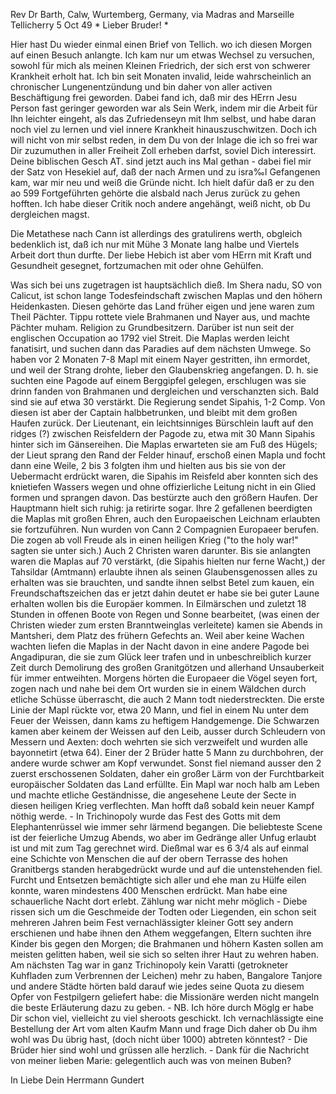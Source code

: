 Rev Dr Barth, Calw, Wurtemberg, Germany, via Madras and Marseille 
 Tellicherry 5 Oct 49
 <Freitag>*
Lieber Bruder! <Barth>*

Hier hast Du wieder einmal einen Brief von Tellich. wo ich diesen Morgen auf einen Besuch anlangte. Ich kam nur um etwas Wechsel zu versuchen, sowohl für mich als meinen Kleinen Friedrich, der sich erst von schwerer Krankheit erholt hat. Ich bin seit Monaten invalid, leide wahrscheinlich an chronischer Lungenentzündung und bin daher von aller activen Beschäftigung frei geworden. Dabei fand ich, daß mir des HErrn Jesu Person fast geringer geworden war als Sein Werk, indem mir die Arbeit für Ihn leichter eingeht, als das Zufriedenseyn mit Ihm selbst, und habe daran noch viel zu lernen und viel innere Krankheit hinauszuschwitzen. Doch ich will nicht von mir selbst reden, in dem Du von der Inlage die ich so frei war Dir zuzumuthen in aller Freiheit Zoll erheben darfst, soviel Dich interessirt. 
Deine biblischen Gesch AT. sind jetzt auch ins Mal gethan - dabei fiel mir der Satz von Hesekiel auf, daß der nach Armen und zu isra‰l Gefangenen kam, war mir neu und weiß die Gründe nicht. Ich hielt dafür daß er zu den ao 599 Fortgeführten gehörte die alsbald nach Jerus zurück zu gehen hofften. Ich habe dieser Critik noch andere angehängt, weiß nicht, ob Du dergleichen magst.

Die Metathese nach Cann ist allerdings des gratulirens werth, obgleich bedenklich ist, daß ich nur mit Mühe 3 Monate lang halbe und Viertels Arbeit dort thun durfte. Der liebe Hebich ist aber vom HErrn mit Kraft und Gesundheit gesegnet, fortzumachen mit oder ohne Gehülfen.

Was sich bei uns zugetragen ist hauptsächlich dieß. Im Shera nadu, SO von Calicut, ist schon lange Todesfeindschaft zwischen Maplas und den höhern Heidenkasten. Diesen gehörte das Land früher eigen und jene waren zum Theil Pächter. Tippu rottete viele Brahmanen und Nayer aus, und machte Pächter muham. Religion zu Grundbesitzern. Darüber ist nun seit der englischen Occupation ao 1792 viel Streit. Die Maplas werden leicht fanatisirt, und suchen dann das Paradies auf dem nächsten Umwege. So haben vor 2 Monaten 7-8 Mapl mit einem Nayer gestritten, ihn ermordet, und weil der Strang drohte, lieber den Glaubenskrieg angefangen. D. h. sie suchten eine Pagode auf einem Berggipfel gelegen, erschlugen was sie drinn fanden von Brahmanen und dergleichen und verschanzten sich. Bald sind sie auf etwa 30 verstärkt. Die Regierung sendet Sipahis, 1-2 Comp. Von diesen ist aber der Captain halbbetrunken, und bleibt mit dem großen Haufen zurück. Der Lieutenant, ein leichtsinniges Bürschlein lauft auf den ridges (?) zwischen Reisfeldern der Pagode zu, etwa mit 30 Mann Sipahis hinter sich im Gänsereihen. Die Maplas erwarteten sie am Fuß des Hügels; der Lieut sprang den Rand der Felder hinauf, erschoß einen Mapla und focht dann eine Weile, 2 bis 3 folgten ihm und hielten aus bis sie von der Uebermacht erdrückt waren, die Sipahis im Reisfeld aber konnten sich des knietiefen Wassers wegen und ohne offizierliche Leitung nicht in ein Glied formen und sprangen davon. Das bestürzte auch den größern Haufen. Der Hauptmann hielt sich ruhig: ja retirirte sogar. Ihre 2 gefallenen beerdigten die Maplas mit großen Ehren, auch den Europaeischen Leichnam erlaubten sie fortzuführen. Nun wurden von Cann 2 Compagnien Europaeer berufen. Die zogen ab voll Freude als in einen heiligen Krieg ("to the holy war!" sagten sie unter sich.) Auch 2 Christen waren darunter. Bis sie anlangten waren die Maplas auf 70 verstärkt, (die Sipahis hielten nur ferne Wacht,) der Tahsildar (Amtmann) erlaubte ihnen als seinen Glaubensgenossen alles zu erhalten was sie brauchten, und sandte ihnen selbst Betel zum kauen, ein Freundschaftszeichen das er jetzt dahin deutet er habe sie bei guter Laune erhalten wollen bis die Europäer kommen. In Eilmärschen und zuletzt 18 Stunden in offenen Boote von Regen und Sonne bearbeitet, (was einen der Christen wieder zum ersten Branntweinglas verleitete) kamen sie Abends in Mantsheri, dem Platz des frühern Gefechts an. Weil aber keine Wachen wachten liefen die Maplas in der Nacht davon in eine andere Pagode bei Angadipuran, die sie zum Glück leer trafen und in unbeschreiblich kurzer Zeit durch Demolirung des großen Granitgötzen und allerhand Unsauberkeit für immer entweihten. Morgens hörten die Europaeer die Vögel seyen fort, zogen nach und nahe bei dem Ort wurden sie in einem Wäldchen durch etliche Schüsse überrascht, die auch 2 Mann todt niederstreckten. Die erste Linie der Mapl rückte vor, etwa 20 Mann, und fiel in einem Nu unter dem Feuer der Weissen, dann kams zu heftigem Handgemenge. Die Schwarzen kamen aber keinem der Weissen auf den Leib, ausser durch Schleudern von Messern und Aexten: doch wehrten sie sich verzweifelt und wurden alle bayonnetirt (etwa 64). Einer der 2 Brüder hatte 5 Mann zu durchbohren, der andere wurde schwer am Kopf verwundet. Sonst fiel niemand ausser den 2 zuerst erschossenen Soldaten, daher ein großer Lärm von der Furchtbarkeit europäischer Soldaten das Land erfüllte. Ein Mapl war noch halb am Leben und machte etliche Geständnisse, die angesehene Leute der Secte in diesen heiligen Krieg verflechten. Man hofft daß sobald kein neuer Kampf nöthig werde. - In Trichinopoly wurde das Fest des Gotts mit dem Elephantenrüssel wie immer sehr lärmend begangen. Die beliebteste Scene ist der feierliche Umzug Abends, wo aber im Gedränge aller Unfug erlaubt ist und mit zum Tag gerechnet wird. Dießmal war es 6 3/4 als auf einmal eine Schichte von Menschen die auf der obern Terrasse des hohen Granitbergs standen herabgedrückt wurde und auf die untenstehenden fiel. Furcht und Entsetzen bemächtigte sich aller und ehe man zu Hülfe eilen konnte, waren mindestens 400 Menschen erdrückt. Man habe eine schauerliche Nacht dort erlebt. Zählung war nicht mehr möglich - Diebe rissen sich um die Geschmeide der Todten oder Liegenden, ein schon seit mehreren Jahren beim Fest vernachlässigter kleiner Gott sey andern erschienen und habe ihnen den Athem weggefangen, Eltern suchten ihre Kinder bis gegen den Morgen; die Brahmanen und höhern Kasten sollen am meisten gelitten haben, weil sie sich so selten ihrer Haut zu wehren haben. Am nächsten Tag war in ganz Trichinopoly kein Varatti (getrokneter Kuhfladen zum Verbrennen der Leichen) mehr zu haben, Bangalore Tanjore und andere Städte hörten bald darauf wie jedes seine Quota zu diesem Opfer von Festpilgern geliefert habe: die Missionäre werden nicht mangeln die beste Erläuterung dazu zu geben. - NB. Ich höre durch Möglg er habe Dir schon viel, vielleicht zu viel sheroots geschickt. Ich vernachlässigte eine Bestellung der Art vom alten Kaufm Mann und frage Dich daher ob Du ihm wohl was Du übrig hast, (doch nicht über 1000) abtreten könntest? - Die Brüder hier sind wohl und grüssen alle herzlich. - Dank für die Nachricht von meiner lieben Marie: gelegentlich auch was von meinen Buben?

 In Liebe
 Dein Herrmann Gundert
